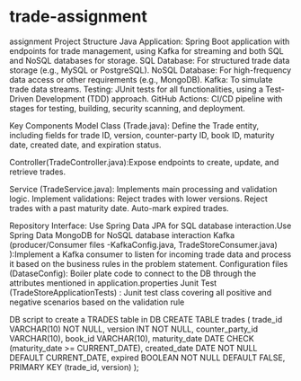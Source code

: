 # trade-assignment
 assignment
 Project Structure
Java Application: Spring Boot application with endpoints for trade management, using Kafka for streaming and both SQL and NoSQL databases for storage.
SQL Database: For structured trade data storage (e.g., MySQL or PostgreSQL).
NoSQL Database: For high-frequency data access or other requirements (e.g., MongoDB).
Kafka: To simulate trade data streams.
Testing: JUnit tests for all functionalities, using a Test-Driven Development (TDD) approach.
GitHub Actions: CI/CD pipeline with stages for testing, building, security scanning, and deployment.

Key Components
Model Class (Trade.java): Define the Trade entity, including fields for trade ID, version, counter-party ID, book ID, maturity date, created date, and expiration status.

Controller(TradeController.java):Expose endpoints to create, update, and retrieve trades.

Service (TradeService.java): Implements main processing and validation logic.
    Implement validations:
        Reject trades with lower versions.
        Reject trades with a past maturity date.
        Auto-mark expired trades.

Repository Interface: Use Spring Data JPA for SQL database interaction.Use Spring Data MongoDB for NoSQL database interaction
Kafka (producer/Consumer files -KafkaConfig.java, TradeStoreConsumer.java) ):Implement a Kafka consumer to listen for incoming trade data and process it based on the business rules in the problem statement.
Configuration files (DataseConfig): Boiler plate code to connect to the DB through the attributes mentioned in application.properties 
Junit Test (TradeStoreApplicationTests) : Junit test class covering all positive and negative scenarios based on the validation rule

DB script to create a TRADES table in DB
CREATE TABLE trades (
    trade_id VARCHAR(10) NOT NULL,
    version INT NOT NULL,
    counter_party_id VARCHAR(10),
    book_id VARCHAR(10),
    maturity_date DATE CHECK (maturity_date >= CURRENT_DATE),
    created_date DATE NOT NULL DEFAULT CURRENT_DATE,
    expired BOOLEAN NOT NULL DEFAULT FALSE,
    PRIMARY KEY (trade_id, version)
);


